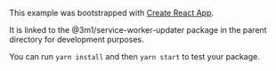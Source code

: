 This example was bootstrapped with [Create React App](https://github.com/facebook/create-react-app).

It is linked to the @3m1/service-worker-updater package in the parent directory for development purposes.

You can run `yarn install` and then `yarn start` to test your package.

